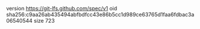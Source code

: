 version https://git-lfs.github.com/spec/v1
oid sha256:c9aa26ab435494abfbdfcc43e86b5cc1d989ce63765d1faa6fdbac3a06540544
size 723
